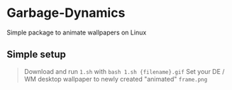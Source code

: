# Garbage-Dynamics
Simple package to animate wallpapers on Linux

## Simple setup
> Download and run `1.sh` with `bash 1.sh {filename}.gif`
> Set your DE / WM desktop wallpaper to newly created "animated" `frame.png`
